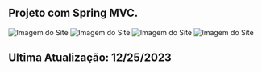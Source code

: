 ## Projeto com Spring MVC. 

![Imagem do Site](https://i.ibb.co/zhZ2M9Z/episode.png)
![Imagem do Site](https://i.ibb.co/sq3k72n/form.png)
![Imagem do Site](https://i.ibb.co/gynCSNF/index.png)
![Imagem do Site](https://i.ibb.co/51PZ7Db/list.png)

## Ultima Atualização: 12/25/2023